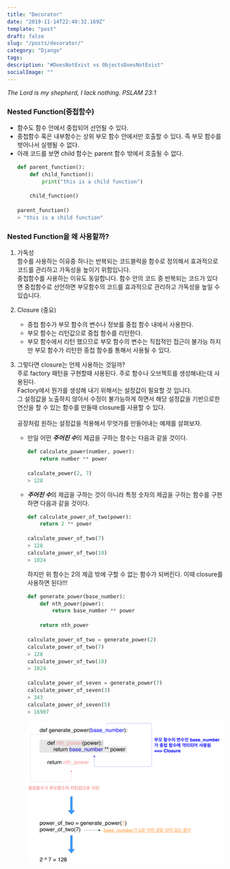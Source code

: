 ```yaml
---
title: "Decorator"
date: "2019-11-14T22:40:32.169Z"
template: "post"
draft: false
slug: "/posts/decorator/"
category: "Django"
tags:
description: "#DoesNotExist vs ObjectsDoesNotExist"
socialImage: ""
---
```

*The Lord is my shepherd, I lack nothing. PSLAM 23:1*

### Nested Function(중첩함수)
+ 함수도 함수 안에서 중첩되어 선언될 수 있다.
+ 중첩함수 혹은 내부함수는 상위 부모 함수 안에서만 호출할 수 있다. 즉 부모 함수를 벗어나서 실행될 수 없다.
+ 아래 코드를 보면 child 함수는 parent 함수 밖에서 호출될 수 없다.
    ```python 
    def parent_function():
        def child_function():
            print("this is a child function")

        child_function()

    parent_function()
    > "this is a child function"
    ```

### Nested Function을 왜 사용할까?

1. 가독성  
함수를 사용하는 이유중 하나는 반복되는 코드블럭을 함수로 정의해서 효과적으로 코드를 관리하고 가독성을 높이기 위함입니다.  
중첩함수를 사용하는 이유도 동일합니다. 함수 안의 코드 중 반복되는 코드가 있다면 중첩함수로 선언하면 부모함수의 코드를 효과적으로 관리하고 가독성을 높일 수 있습니다. 

2. Closure (중요)
    + 중첩 함수가 부모 함수의 변수나 정보를 중첩 함수 내에서 사용한다.
    + 부모 함수는 리턴값으로 중첩 함수를 리턴한다.
    + 부모 함수에서 리턴 했으므로 부모 함수의 변수는 직접적인 접근이 불가능 하지만 부모 함수가 리턴한 중첩 함수를 통해서 사용될 수 있다.

3. 그렇다면 closure는 언제 사용하는 것일까?  
주로 factory 패턴을 구현할때 사용된다. 주로 함수나 오브젝트를 생성해내는데 사용된다.  
Factory에서 뭔가를 생성해 내기 위해서는 설정값이 필요할 것 입니다.  
그 설정값을 노출하지 않아서 수정이 불가능하게 하면서 해당 설정값을 기반으로한 연산을 할 수 있는 함수를 만들때 closure를 사용할 수 있다.   
<br>공장처럼 원하는 설정값을 적용해서 무엇가를 만들어내는 예제를 살펴보자.

   + 만일 어떤 ***주어진 수***의 제곱을 구하는 함수는 다음과 같을 것이다.
        ```python
        def calculate_power(number, power):
            return number ** power

        calculate_power(2, 7)
        > 128
        ```
   + ***주어진 수***의 제곱을 구하는 것이 아니라 특정 숫자의 제곱을 구하는 함수를 구현하면 다음과 같을 것이다.
        ```python 
        def calculate_power_of_two(power):
            return 2 ** power

        calculate_power_of_two(7)
        > 128
        calculate_power_of_two(10)
        > 1024
        ```
        하지만 위 함수는 2의 제곱 밖에 구할 수 없는 함수가 되버린다.
        이때 closure를 사용하면 된다!!!

        ```python
        def generate_power(base_number):
            def nth_power(power):
                return base_number ** power

            return nth_power
        
        calculate_power_of_two = generate_power(2)
        calculate_power_of_two(7)
        > 128
        calculate_power_of_two(10)
        > 1024

        calculate_power_of_seven = generate_power(7)
        calculate_power_of_seven(3)
        > 343
        calculate_power_of_seven(5)
        > 16907
        ```
        ![Nulla faucibus vestibulum eros in tempus. Vestibulum tempor imperdiet velit nec dapibus](/media/Django/closure.png)          


        
    